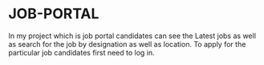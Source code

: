 # JOB-PORTAL
In my project which is job portal candidates can see the Latest jobs as well as search for the job by designation as well as location. To apply for the particular  job candidates first need to log in.
